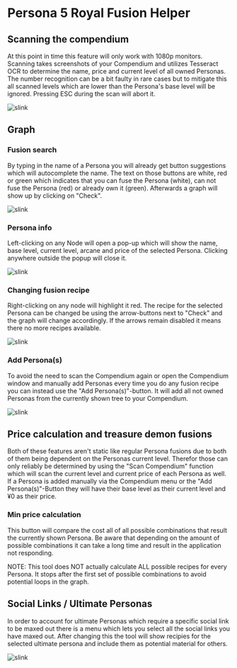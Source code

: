 # Persona 5 Royal Fusion Helper

## Scanning the compendium
At this point in time this feature will only work with 1080p monitors.<br>
Scanning takes screenshots of your Compendium and utilizes Tesseract OCR to determine the name, price and current level of all owned Personas. The number recognition can be a bit faulty in rare cases but to mitigate this all scanned levels which are lower than the Persona's base level will be ignored.
Pressing ESC during the scan will abort it.


![slink](./example_gifs/scan.gif)

## Graph
### Fusion search
By typing in the name of a Persona you will already get button suggestions which will autocomplete the name. The text on those buttons are white, red or green which indicates that you can fuse the Persona (white), can not fuse the Persona (red) or already own it (green). Afterwards a graph will show up by clicking on "Check".


![slink](./example_gifs/check.gif)
### Persona info
Left-clicking on any Node will open a pop-up which will show the name, base level, current level, arcane and price of the selected Persona. Clicking anywhere outside the popup will close it.


![slink](./example_gifs/persona_info.gif)
### Changing fusion recipe
Right-clicking on any node will highlight it red. The recipe for the selected Persona can be changed be using the arrow-buttons next to "Check" and the graph will change accordingly. If the arrows remain disabled it means there no more recipes available.


![slink](./example_gifs/change_recipe.gif)
### Add Persona(s)
To avoid the need to scan the Compendium again or open the Compendium window and manually add Personas every time you do any fusion recipe you can instead use the "Add Persona(s)"-button. It will add all not owned Personas from the currently shown tree to your Compendium. 


![slink](./example_gifs/add_personas.gif)

## Price calculation and treasure demon fusions
Both of these features aren't static like regular Persona fusions due to both of them being dependent on the Personas current level. Therefor those can only reliably be determined by using the "Scan Compendium" function which will scan the current level and current price of each Persona as well. If a Persona is added manually via the Compendium menu or the "Add Persona(s)"-Button they will have their base level as their current level and ¥0 as their price. 
 
### Min price calculation
This button will compare the cost all of all possible combinations that result the currently shown Persona. Be aware that depending on the amount of possible combinations it can take a long time and result in the application not responding.

NOTE: This tool does NOT actually calculate ALL possible recipes for every Persona. It stops after the first set of possible combinations to avoid potential loops in the graph.

## Social Links / Ultimate Personas
In order to account for ultimate Personas which require a specific social link to be maxed out there is a menu which lets you select all the social links you have maxed out. After changing this the tool will show recipies for the selected ultimate persona and include them as potential material for others.


![slink](./example_gifs/add_slink.gif)